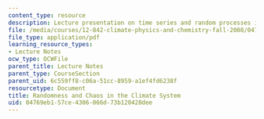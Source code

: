 ```yaml
---
content_type: resource
description: Lecture presentation on time series and random processes in climate.
file: /media/courses/12-842-climate-physics-and-chemistry-fall-2008/04769eb157ce4306066d73b120428dee_part2.pdf
file_type: application/pdf
learning_resource_types:
- Lecture Notes
ocw_type: OCWFile
parent_title: Lecture Notes
parent_type: CourseSection
parent_uid: 6c559ff8-c06a-51cc-8959-a1ef4fd6238f
resourcetype: Document
title: Randomness and Chaos in the Climate System
uid: 04769eb1-57ce-4306-066d-73b120428dee
---
```

